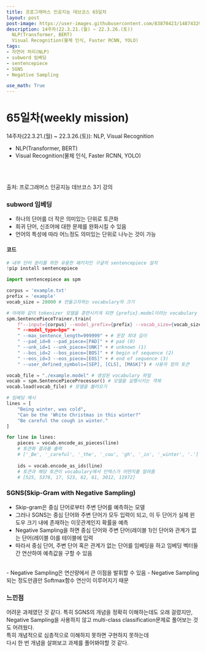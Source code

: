 ```yaml
---
title: 프로그래머스 인공지능 데브코스 65일차
layout: post
post-image: https://user-images.githubusercontent.com/83870423/148743292-e6a1b86d-95ca-4f30-b96a-482104d72319.png
description: 14주차(22.3.21.(월) ~ 22.3.26.(토)) 
  NLP(Transformer, BERT)
  Visual Recognition(물체 인식, Faster RCNN, YOLO)
tags:
- 자연어 처리(NLP)
- subword 임베딩
- sentencepiece
- SGNS
- Negative Sampling

use_math: True
---
```

# 65일차(weekly mission)

14주차(22.3.21.(월) ~ 22.3.26.(토)): NLP, Visual Recognition
* NLP(Transformer, BERT)
* Visual Recognition(물체 인식, Faster RCNN, YOLO)
<br>
<br>

출처: 프로그래머스 인공지능 데브코스 3기 강의

### subword 임베딩
- 하나의 단어를 더 작은 의미있는 단위로 토큰화
- 희귀 단어, 신조어에 대한 문제를 완화시킬 수 있음
- 언어의 특성에 따라 어느정도 의미있는 단위로 나누는 것이 가능

#### 코드


```python
# 내부 단어 분리를 위한 유용한 패키지인 구글의 sentencepiece 설치
!pip install sentencepiece
```


```python
import sentencepiece as spm

corpus = 'example.txt'
prefix = 'example'
vocab_size = 20000 # 만들고자하는 vocabulary의 크기

# 아래와 같이 tokenizer 모델을 훈련시키게 되면 {prefix}.model이라는 vocabulary 파일이 현재 디렉토리에 생성
spm.SentencePieceTrainer.train(
    f"--input={corpus} --model_prefix={prefix} --vocab_size={vocab_size + 7} + 
    " --model_type=bpe" +
    " --max_sentence_length=999999" + # 문장 최대 길이
    " --pad_id=0 --pad_piece=[PAD]" + # pad (0)
    " --unk_id=1 --unk_piece=[UNK]" + # unknown (1)
    " --bos_id=2 --bos_piece=[BOS]" + # begin of sequence (2)
    " --eos_id=3 --eos_piece=[EOS]" + # end of sequence (3)
    " --user_defined_symbols=[SEP], [CLS], [MASK]") # 사용자 정의 토큰
```


```python
vocab_file = "./example.model" # 생성된 vocabulary 파일
vocab = spm.SentencePieceProcessor() # 모델을 실행시키는 객체
vocab.load(vocab_file) # 모델을 불러오기
```


```python
# 임베딩 예시
lines = [
    "Being winter, was cold",
    "Can be the 'White Christmas in this winter?"
    "Be careful the cough in winter."
]

for line in lines:
    pieces = vocab.encode_as_pieces(line)
    # 토큰화 결과를 출력
    # ['_Be', '_careful', '_the', '_cou', 'gh', '_in', '_winter', '.'] 이런식으로 토큰화
    
    ids = vocab.encode_as_ids(line)
    # 토큰과 해당 토큰이 vocabulary에서 인덱스가 어떤지를 알려줌
    # [525, 5378, 17, 523, 82, 61, 3012, 11972]
```

### SGNS(Skip-Gram with Negative Sampling)
- Skip-gram은 중심 단어로부터 주변 단어를 예측하는 모델
- 그러나 SGNS는 중심 단어와 주변 단어가 모두 입력이 되고, 이 두 단어가 실제 윈도우 크기 내에 존재하는 이웃관계인지 확률을 예측
- Negative Sampling을 하면 중심 단어와 주변 단어(레이블 1)인 단어와 관계가 없는 단어(레이블 0)를 테이블에 입력
- 따라서 중심 단어, 주변 단어 혹은 관계가 없는 단어를 임베딩을 하고 임베딩 벡터들 간 연산하여 예측값을 구할 수 있음<br>
<br>
- Negative Sampling은 연산량에서 큰 이점을 발휘할 수 있음
- Negative Sampling되는 정도만큼만 Softmax함수 연산이 이루어지기 때문

### 느낀점
어려운 과제였던 것 같다. 특히 SGNS의 개념을 정확히 이해하는데도 오래 걸렸지만,<br>
Negative Sampling을 사용하지 않고 multi-class classification문제로 풀어보는 것도 어려웠다.<br>
특히 개념적으로 심층적으로 이해하지 못하면 구현하지 못하는데<br>
다시 한 번 개념을 살펴보고 과제를 풀어봐야할 것 같다.
